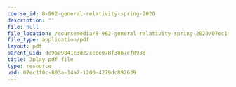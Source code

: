 ```yaml
---
course_id: 8-962-general-relativity-spring-2020
description: ''
file: null
file_location: /coursemedia/8-962-general-relativity-spring-2020/07ec1f0c803a14a712004279dc892639_R2vL2wLqGYg.pdf
file_type: application/pdf
layout: pdf
parent_uid: dc9a09841c3d22ccee078f38b7cf898d
title: 3play pdf file
type: resource
uid: 07ec1f0c-803a-14a7-1200-4279dc892639
---
```

